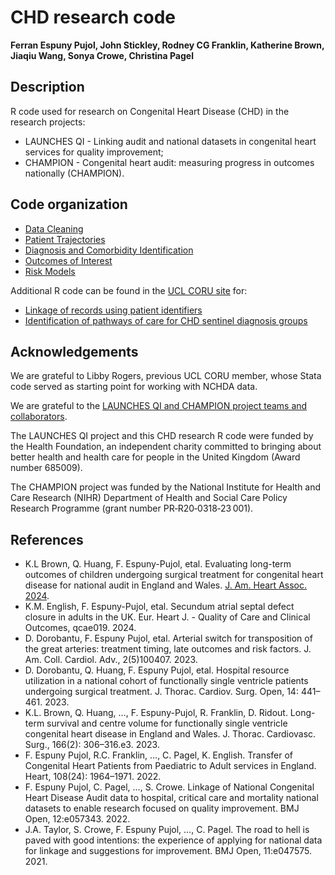 # CHD research code

**Ferran Espuny Pujol, John Stickley, Rodney CG Franklin, Katherine Brown, Jiaqiu Wang, Sonya Crowe, Christina Pagel**

## Description

R code used for research on Congenital Heart Disease (CHD) in the research projects: 

* LAUNCHES QI - Linking audit and national datasets in congenital heart services for quality improvement;
* CHAMPION - Congenital heart audit: measuring progress in outcomes nationally (CHAMPION).

## Code organization

* [Data Cleaning](<https://github.com/UCL-CORU/CHD-research-code/tree/main/01 Data cleaning>)
* [Patient Trajectories](<https://github.com/UCL-CORU/CHD-research-code/tree/main/02 Patient trajectories>)
* [Diagnosis and Comorbidity Identification](<https://github.com/UCL-CORU/CHD-research-code/tree/main/03 Diagnosis and comorbidity identification>)
* [Outcomes of Interest](<https://github.com/UCL-CORU/CHD-research-code/tree/main/04 Outcomes of interest>)
* [Risk Models](<https://github.com/UCL-CORU/CHD-research-code/tree/main/05 Risk models>)

Additional R code can be found in the [UCL CORU site](https://github.com/UCL-CORU/) for:
* [Linkage of records using patient identifiers](https://github.com/UCL-CORU/LAUNCHESQI_Linkage)
* [Identification of pathways of care for CHD sentinel diagnosis groups](https://github.com/UCL-CORU/CHAMPION-work-stream-2)

## Acknowledgements

We are grateful to Libby Rogers, previous UCL CORU member, whose Stata code served as starting point for working with NCHDA data.

We are grateful to the [LAUNCHES QI and CHAMPION project teams and collaborators](https://www.ucl.ac.uk/clinical-operational-research-unit/research-domains/congenital-heart-disease-children-and-adults). 

The LAUNCHES QI project and this CHD research R code were funded by the Health Foundation, an independent charity committed to bringing about better health and health care for people in the United Kingdom (Award number 685009).

The CHAMPION project was funded by the National Institute for Health and Care Research (NIHR) Department of Health and Social Care Policy Research Programme (grant number PR‐R20‐0318‐23 001).

## References

* K.L Brown, Q. Huang, F. Espuny-Pujol, etal. Evaluating long-term outcomes of children undergoing surgical treatment for congenital heart disease for national audit in England and Wales. [J. Am. Heart Assoc. 2024](https://www.ahajournals.org/doi/10.1161/JAHA.124.035166).
* K.M. English, F. Espuny-Pujol, etal. Secundum atrial septal defect closure in adults in the UK. Eur. Heart J. - Quality of Care and Clinical Outcomes, qcae019. 2024.
* D. Dorobantu, F. Espuny Pujol, etal. Arterial switch for transposition of the great arteries: treatment timing, late outcomes and risk factors. J. Am. Coll. Cardiol. Adv., 2(5)100407. 2023.
* D. Dorobantu, Q. Huang, F. Espuny Pujol, etal. Hospital resource utilization in a national cohort of functionally single ventricle patients undergoing surgical treatment. J. Thorac. Cardiov. Surg. Open, 14: 441–461. 2023.
* K.L. Brown, Q. Huang, …, F. Espuny-Pujol, R. Franklin, D. Ridout. Long-term survival and centre volume for functionally single ventricle congenital heart disease in England and Wales. J. Thorac. Cardiovasc. Surg., 166(2): 306–316.e3. 2023.
*	F. Espuny Pujol, R.C. Franklin, …, C. Pagel, K. English. Transfer of Congenital Heart Patients from Paediatric to Adult services in England. Heart, 108(24): 1964–1971. 2022.
*	F. Espuny Pujol, C. Pagel, …, S. Crowe. Linkage of National Congenital Heart Disease Audit data to hospital, critical care and mortality national datasets to enable research focused on quality improvement. BMJ Open, 12:e057343. 2022.
* J.A. Taylor, S. Crowe, F. Espuny Pujol, …, C. Pagel. The road to hell is paved with good intentions: the experience of applying for national data for linkage and suggestions for improvement. BMJ Open, 11:e047575. 2021.

